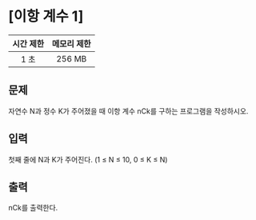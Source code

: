 # [이항 계수 1]

| 시간 제한 | 메모리 제한 |
| :-------: | :---------: |
| 1 초      | 256 MB      |

## 문제

자연수 N과 정수 K가 주어졌을 때 이항 계수 nCk를 구하는 프로그램을 작성하시오.


## 입력

첫째 줄에 N과 K가 주어진다. (1 ≤ N ≤ 10, 0 ≤ K ≤ N)


## 출력

nCk를 출력한다.


